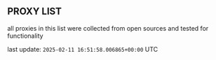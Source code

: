 ## PROXY LIST

all proxies in this list were collected from open sources and tested for functionality

last update: `2025-02-11 16:51:58.006865+00:00` UTC